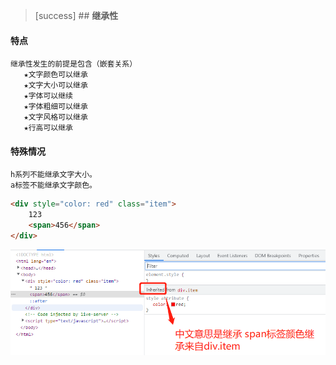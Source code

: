 >[success] ## **继承性**

#### **特点**

~~~
继承性发生的前提是包含（嵌套关系）
   ★文字颜色可以继承
   ★文字大小可以继承
   ★字体可以继续
   ★字体粗细可以继承
   ★文字风格可以继承
   ★行高可以继承
~~~

#### **特殊情况**

~~~
h系列不能继承文字大小。
a标签不能继承文字颜色。
~~~
~~~html
<div style="color: red" class="item">
    123
    <span>456</span>
</div>
~~~
![](images/screenshot_1650636607947.png)
